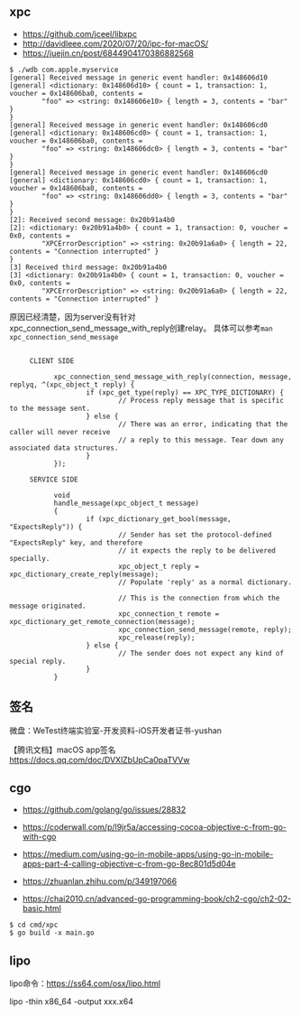 ## xpc

- https://github.com/jceel/libxpc
- http://davidleee.com/2020/07/20/ipc-for-macOS/
- https://juejin.cn/post/6844904170386882568

```
$ ./wdb com.apple.myservice
[general] Received message in generic event handler: 0x148606d10
[general] <dictionary: 0x148606d10> { count = 1, transaction: 1, voucher = 0x148606ba0, contents =
        "foo" => <string: 0x148606e10> { length = 3, contents = "bar" }
}
[general] Received message in generic event handler: 0x148606cd0
[general] <dictionary: 0x148606cd0> { count = 1, transaction: 1, voucher = 0x148606ba0, contents =
        "foo" => <string: 0x148606dc0> { length = 3, contents = "bar" }
}
[general] Received message in generic event handler: 0x148606cd0
[general] <dictionary: 0x148606cd0> { count = 1, transaction: 1, voucher = 0x148606ba0, contents =
        "foo" => <string: 0x148606dd0> { length = 3, contents = "bar" }
}
[2]: Received second message: 0x20b91a4b0
[2]: <dictionary: 0x20b91a4b0> { count = 1, transaction: 0, voucher = 0x0, contents =
        "XPCErrorDescription" => <string: 0x20b91a6a0> { length = 22, contents = "Connection interrupted" }
}
[3] Received third message: 0x20b91a4b0
[3] <dictionary: 0x20b91a4b0> { count = 1, transaction: 0, voucher = 0x0, contents =
        "XPCErrorDescription" => <string: 0x20b91a6a0> { length = 22, contents = "Connection interrupted" }
```

原因已经清楚，因为server没有针对xpc_connection_send_message_with_reply创建relay。
具体可以参考`man xpc_connection_send_message`

```

     CLIENT SIDE

           xpc_connection_send_message_with_reply(connection, message, replyq, ^(xpc_object_t reply) {
                   if (xpc_get_type(reply) == XPC_TYPE_DICTIONARY) {
                           // Process reply message that is specific to the message sent.
                   } else {
                           // There was an error, indicating that the caller will never receive
                           // a reply to this message. Tear down any associated data structures.
                   }
           });

     SERVICE SIDE

           void
           handle_message(xpc_object_t message)
           {
                   if (xpc_dictionary_get_bool(message, "ExpectsReply")) {
                           // Sender has set the protocol-defined "ExpectsReply" key, and therefore
                           // it expects the reply to be delivered specially.
                           xpc_object_t reply = xpc_dictionary_create_reply(message);
                           // Populate 'reply' as a normal dictionary.

                           // This is the connection from which the message originated.
                           xpc_connection_t remote = xpc_dictionary_get_remote_connection(message);
                           xpc_connection_send_message(remote, reply);
                           xpc_release(reply);
                   } else {
                           // The sender does not expect any kind of special reply.
                   }
           }
```

## 签名

微盘：WeTest终端实验室-开发资料-iOS开发者证书-yushan

【腾讯文档】macOS app签名
https://docs.qq.com/doc/DVXlZbUpCa0paTVVw

## cgo

- https://github.com/golang/go/issues/28832
- https://coderwall.com/p/l9jr5a/accessing-cocoa-objective-c-from-go-with-cgo
- https://medium.com/using-go-in-mobile-apps/using-go-in-mobile-apps-part-4-calling-objective-c-from-go-8ec801d5d04e

- https://zhuanlan.zhihu.com/p/349197066
- https://chai2010.cn/advanced-go-programming-book/ch2-cgo/ch2-02-basic.html

```
$ cd cmd/xpc
$ go build -x main.go
```

## lipo

lipo命令：https://ss64.com/osx/lipo.html

lipo <fat-binary> -thin x86_64 -output xxx.x64
